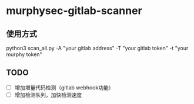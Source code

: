 # murphysec-gitlab-scanner

## 使用方式
python3 scan_all.py -A "your gitlab address" -T "your gitlab token" -t "your murphy token"

## TODO
* [ ] 增加增量代码检测（gitlab webhook功能）
* [ ] 增加检测队列，加快检测速度
